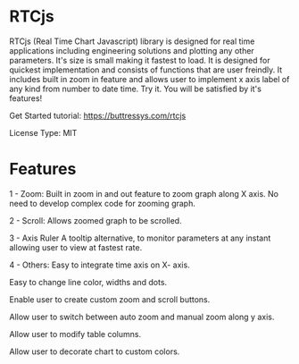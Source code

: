 # RTCjs
RTCjs (Real Time Chart Javascript) library is designed for real time applications including engineering solutions and plotting any other parameters. It's size is small making it fastest to load. It is designed for quickest implementation and consists of functions that are user freindly. It includes built in zoom in feature and allows user to implement x axis label of any kind from number to date time. Try it. You will be satisfied by it's features!

Get Started tutorial:
https://buttressys.com/rtcjs

License Type:
MIT

# Features
1 - Zoom:
Built in zoom in and out feature to zoom graph along X axis. No need to develop complex code for zooming graph.

2 - Scroll:
Allows zoomed graph to be scrolled.

3 - Axis Ruler
A tooltip alternative, to monitor parameters at any instant allowing user to view at fastest rate.

4 - Others:
Easy to integrate time axis on X- axis.

Easy to change line color, widths and dots.

Enable user to create custom zoom and scroll buttons.

Allow user to switch between auto zoom and manual zoom along y axis.

Allow user to modify table columns.

Allow user to decorate chart to custom colors.

